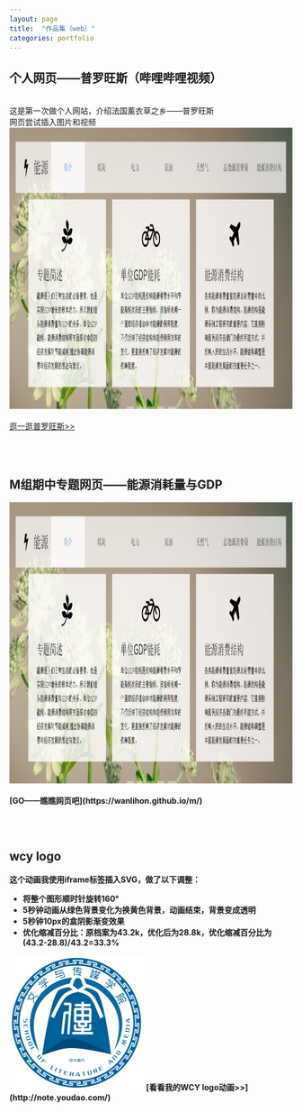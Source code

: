 ```yaml
---
layout: page
title:  "作品集（web）"
categories: portfolio
---
```


## 个人网页——普罗旺斯（哔哩哔哩视频）
<br>这是第一次做个人网站，介绍法国薰衣草之乡——普罗旺斯
<br>网页尝试插入图片和视频
<br><img src="M组期中专题.jpg" width="950" height="500">
<br><br>
[逛一逛普罗旺斯>>](http://note.youdao.com/)  

<br><br>
## M组期中专题网页——能源消耗量与GDP
<link rel="stylesheet" href="style.css" type="text/css">
<meta charset="UTF-8">
<img src="M组期中专题.jpg" width="950" height="500">
<br><br>
<b>[GO——瞧瞧网页吧](https://wanlihon.github.io/m/)

<br><br>
## wcy logo

这个动画我使用iframe标签插入SVG，做了以下调整：

- 将整个图形顺时针旋转160°
- 5秒钟动画从绿色背景变化为换黄色背景，动画结束，背景变成透明
- 5秒钟10px的盒阴影渐变效果
- 优化缩减百分比：原档案为43.2k，优化后为28.8k，优化缩减百分比为(43.2-28.8)/43.2=33.3%

<link rel="stylesheet" href="style.css" type="text/css">
<meta charset="UTF-8">
<img src="wcy_logo.svg" width="240" height="240" >
[看看我的WCY logo动画>>](http://note.youdao.com/)  
   
